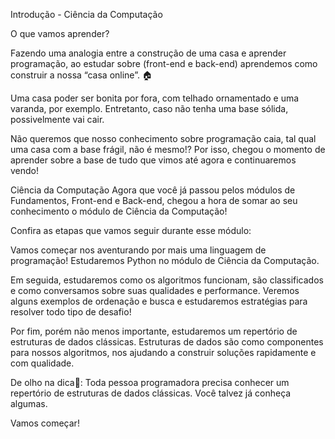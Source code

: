 Introdução - Ciência da Computação

O que vamos aprender?

Fazendo uma analogia entre a construção de uma casa e aprender programação, ao estudar sobre (front-end e back-end) aprendemos como construir a nossa “casa online”. 🏠

Uma casa poder ser bonita por fora, com telhado ornamentado e uma varanda, por exemplo. Entretanto, caso não tenha uma base sólida, possivelmente vai cair.

Não queremos que nosso conhecimento sobre programação caia, tal qual uma casa com a base frágil, não é mesmo!? Por isso, chegou o momento de aprender sobre a base de tudo que vimos até agora e continuaremos vendo!

Ciência da Computação
Agora que você já passou pelos módulos de Fundamentos, Front-end e Back-end, chegou a hora de somar ao seu conhecimento o módulo de Ciência da Computação!

Confira as etapas que vamos seguir durante esse módulo:

Vamos começar nos aventurando por mais uma linguagem de programação! Estudaremos Python no módulo de Ciência da Computação.

Em seguida, estudaremos como os algoritmos funcionam, são classificados e como conversamos sobre suas qualidades e performance. Veremos alguns exemplos de ordenação e busca e estudaremos estratégias para resolver todo tipo de desafio!

Por fim, porém não menos importante, estudaremos um repertório de estruturas de dados clássicas. Estruturas de dados são como componentes para nossos algoritmos, nos ajudando a construir soluções rapidamente e com qualidade.

De olho na dica👀: Toda pessoa programadora precisa conhecer um repertório de estruturas de dados clássicas. Você talvez já conheça algumas.

Vamos começar!